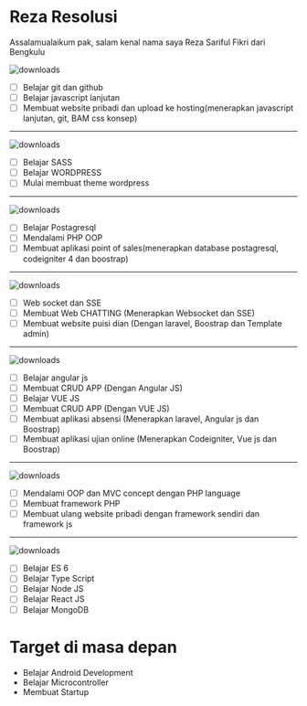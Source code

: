 # Reza Resolusi
Assalamualaikum pak, salam kenal nama saya Reza Sariful Fikri dari Bengkulu

![downloads](https://img.shields.io/badge/Target%202%20Bulan%20Kedepan-Sedang%20Berjalan-brightgreen)
- [ ] Belajar git dan github
- [ ] Belajar javascript lanjutan
- [ ] Membuat website pribadi dan upload ke hosting(menerapkan javascript lanjutan, git, BAM css konsep)
----
![downloads](https://img.shields.io/badge/Target%20Berikutnya-Menunggu-brightgreen)
- [ ] Belajar SASS
- [ ] Belajar WORDPRESS
- [ ] Mulai membuat theme wordpress
----
![downloads](https://img.shields.io/badge/Target%20Berikutnya-Menunggu-brightgreen)
- [ ] Belajar Postagresql
- [ ] Mendalami PHP OOP
- [ ] Membuat aplikasi point of sales(menerapkan database postagresql, codeigniter 4 dan boostrap)
----
![downloads](https://img.shields.io/badge/Target%20Berikutnya-Menunggu-brightgreen)
- [ ] Web socket dan SSE
- [ ] Membuat Web CHATTING (Menerapkan Websocket dan SSE)
- [ ] Membuat website puisi dian (Dengan laravel, Boostrap dan Template admin)
----
![downloads](https://img.shields.io/badge/Target%20Berikutnya-Menunggu-brightgreen)
- [ ] Belajar angular js
- [ ] Membuat CRUD APP (Dengan Angular JS)
- [ ] Belajar VUE JS
- [ ] Membuat CRUD APP (Dengan VUE JS)
- [ ] Membuat aplikasi absensi (Menerapkan laravel, Angular js dan Boostrap)
- [ ] Membuat aplikasi ujian online (Menerapkan Codeigniter, Vue js dan Boostrap)
----
![downloads](https://img.shields.io/badge/Target%20Berikutnya-Menunggu-brightgreen)
- [ ] Mendalami OOP dan MVC concept dengan PHP language
- [ ] Membuat framework PHP
- [ ] Membuat ulang website pribadi dengan framework sendiri dan framework js
----
![downloads](https://img.shields.io/badge/Target%20Berikutnya-Menunggu-brightgreen)
- [ ] Belajar ES 6
- [ ] Belajar Type Script
- [ ] Belajar Node JS
- [ ] Belajar React JS
- [ ] Belajar MongoDB

# Target di masa depan
- Belajar Android Development
- Belajar Microcontroller
- Membuat Startup
